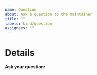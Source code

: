 ```yaml
---
name: Question
about: Ask a question to the maintainer
title: ""
labels: kind/question
assignees: ""
---
```


# Details

**Ask your question:**

<!--
Besides asking here, you can also ask in the following Discussion board or Discord
Discussion board: https://github.com/k8s-at-home/organization/discussions
Discord: https://discord.gg/k8s-at-home
-->

<!-- Note: A clear and concise query of what you want to ask. -->
